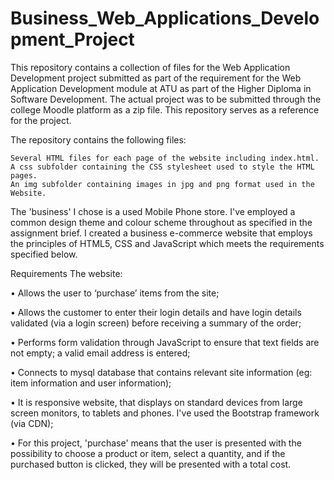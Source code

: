 # Business_Web_Applications_Development_Project
This repository contains a collection of files for the Web Application Development project submitted as part of the requirement for the Web Application Development module at ATU as part of the Higher Diploma in Software Development. The actual project was to be submitted through the college Moodle platform as a zip file. This repository serves as a reference for the project.

The repository contains the following files:

    Several HTML files for each page of the website including index.html.
    A css subfolder containing the CSS stylesheet used to style the HTML pages.
    An img subfolder containing images in jpg and png format used in the Website.
    
The 'business' I chose is a used Mobile Phone store. I've employed a common design theme and colour scheme throughout as specified in the assignment brief. I created a business e-commerce website that employs the principles of HTML5, CSS and JavaScript which meets the requirements specified below.

Requirements
The website:

•	Allows the user to ‘purchase’ items from the site;

•	Allows the customer to enter their login details and have login details validated (via a login screen) before receiving a summary of the order;

•	Performs form validation through JavaScript to ensure that text fields are not empty; a valid email address is entered;

•	Connects to mysql database that contains relevant site information (eg: item information and user information);

•	It is responsive website, that displays on standard devices from large screen monitors, to tablets and phones. I've used the Bootstrap framework (via CDN);

•	For this project, 'purchase' means that the user is presented with the possibility to choose a product or item, select a quantity, and if the purchased button is clicked, they will be presented with a total cost.
